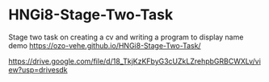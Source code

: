 # HNGi8-Stage-Two-Task
Stage two task on creating a cv and writing a program to display name
demo https://ozo-vehe.github.io/HNGi8-Stage-Two-Task/

https://drive.google.com/file/d/18_TkjKzKFbyG3cUZkLZrehpbGRBCWXLv/view?usp=drivesdk
